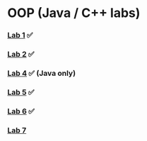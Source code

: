 # OOP (Java / C++ labs) 

### [Lab 1](https://github.com/AnastasiaFAF172/OOP/blob/master/Lab1.md) ✅
### [Lab 2](https://github.com/AnastasiaFAF172/OOP/blob/master/Lab2.md) ✅ 
### [Lab 4](https://github.com/AnastasiaFAF172/OOP/blob/master/Lab4.md) ✅ (Java only)
### [Lab 5](https://github.com/AnastasiaFAF172/OOP/blob/master/Lab5.md) ✅ 
### [Lab 6](https://github.com/AnastasiaFAF172/OOP/blob/master/Lab6.md) ✅ 
### [Lab 7](https://github.com/AnastasiaFAF172/OOP/blob/master/Lab7.md) 
